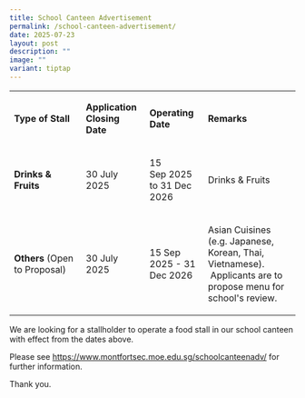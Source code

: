 ```yaml
---
title: School Canteen Advertisement
permalink: /school-canteen-advertisement/
date: 2025-07-23
layout: post
description: ""
image: ""
variant: tiptap
---
```

<table style="minWidth: 100px">
<colgroup>
<col>
<col>
<col>
<col>
</colgroup>
<tbody>
<tr>
<td rowspan="1" colspan="1">
<p><strong>Type of Stall</strong>
</p>
</td>
<td rowspan="1" colspan="1">
<p><strong>Application Closing Date</strong>
</p>
</td>
<td rowspan="1" colspan="1">
<p><strong>Operating Date</strong>
</p>
</td>
<td rowspan="1" colspan="1">
<p><strong>Remarks</strong>
</p>
</td>
</tr>
<tr>
<td rowspan="1" colspan="1">
<p><strong>Drinks &amp; Fruits</strong>
</p>
</td>
<td rowspan="1" colspan="1">
<p>30 July 2025</p>
</td>
<td rowspan="1" colspan="1">
<p>15 Sep&nbsp;2025 to 31 Dec 2026</p>
</td>
<td rowspan="1" colspan="1">
<p>Drinks &amp; Fruits</p>
</td>
</tr>
<tr>
<td rowspan="1" colspan="1">
<p><strong>Others</strong>&nbsp;(Open to Proposal)</p>
</td>
<td rowspan="1" colspan="1">
<p>30 July 2025</p>
</td>
<td rowspan="1" colspan="1">
<p>15 Sep 2025 - 31 Dec 2026</p>
</td>
<td rowspan="1" colspan="1">
<p>Asian Cuisines (e.g. Japanese, Korean, Thai, Vietnamese). &nbsp;Applicants
are to propose menu for school's review.</p>
</td>
</tr>
</tbody>
</table>
<p>We are looking for a stallholder to operate a food stall in our school
canteen with effect from the dates above.</p>
<p>Please see <a href="https://www.montfortsec.moe.edu.sg/schoolcanteenadv/" rel="noopener noreferrer nofollow" target="_blank">https://www.montfortsec.moe.edu.sg/schoolcanteenadv/</a> for
further information.</p>
<p>Thank you.</p>
